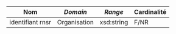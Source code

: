 | **Nom**          | ***Domain*** | ***Range*** | **Cardinalité** |
| ---------------- | ------------ | ----------- | --------------- |
| identifiant rnsr | Organisation | xsd:string  | F/NR            |